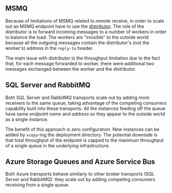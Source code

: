 ## MSMQ

Because of limitations of MSMQ related to remote receive, in order to scale out an MSMQ endpoint have to use the [distributor](/nservicebus/scalability-and-ha/distributor/). The role of the distributor is to forward incoming messages to a number of workers in order to balance the load. The workers are "invisible" to the outside world because all the outgoing messages contain the distributor's (not the worker's) address in the `reply-to` header.

The main issue with distributor is the throughput limitation due to the fact that, for each message forwarded to worker, there were additional two messages exchanged between the worker and the distributor.


## SQL Server and RabbitMQ

Both SQL Server and RabbitMQ transports scale out by adding more receivers to the same queue, taking advantage of the competing consumers capability built into these transports. All the instances feeding off the queue have same *endpoint name* and *address* so they appear to the outside world as a single instance.

The benefit of this approach is zero configuration. New instances can be added by `xcopy`-ing the deployment directory. The potential downside is that total throughput of the endpoint is capped to the maximum throughput of a single queue in the underlying infrastructure.


## Azure Storage Queues and Azure Service Bus

Both Azure transports behave similarly to other broker transports (SQL Server and RabbitMQ): they scale out by adding competing consumers receiving from a single queue.